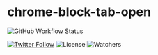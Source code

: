 # chrome-block-tab-open

![GitHub Workflow Status](https://img.shields.io/github/actions/workflow/status/nguyenquy0710/chrome-block-tab-open/pre-release-build.yml)

<!-- ![Visitors](https://visitor-badge.glitch.me/badge?page_id=nguyenquy0710.chrome-block-tab-open&left_color=green&right_color=red) -->

[![Twitter Follow](https://img.shields.io/twitter/follow/nhquydev?style=social)](https://twitter.com/nhquydev)
![License](https://img.shields.io/github/license/nguyenquy0710/chrome-block-tab-open)
![Watchers](https://img.shields.io/github/watchers/nguyenquy0710/chrome-block-tab-open?style=social)
